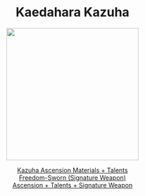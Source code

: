 <body>
  <div align="center">
    <h1> Kaedahara Kazuha </h1>
<img src="https://images-wixmp-ed30a86b8c4ca887773594c2.wixmp.com/f/5e5896a5-4a79-496a-bea4-81f26cfa2650/den41ud-c6965132-20b9-481f-b7e7-05549a495dc1.png/v1/fill/w_1280,h_1921/kazuha_genshin_impact_full_body_render_by_deg5270_den41ud-fullview.png?token=eyJ0eXAiOiJKV1QiLCJhbGciOiJIUzI1NiJ9.eyJzdWIiOiJ1cm46YXBwOjdlMGQxODg5ODIyNjQzNzNhNWYwZDQxNWVhMGQyNmUwIiwiaXNzIjoidXJuOmFwcDo3ZTBkMTg4OTgyMjY0MzczYTVmMGQ0MTVlYTBkMjZlMCIsIm9iaiI6W1t7ImhlaWdodCI6Ijw9MTkyMSIsInBhdGgiOiJcL2ZcLzVlNTg5NmE1LTRhNzktNDk2YS1iZWE0LTgxZjI2Y2ZhMjY1MFwvZGVuNDF1ZC1jNjk2NTEzMi0yMGI5LTQ4MWYtYjdlNy0wNTU0OWE0OTVkYzEucG5nIiwid2lkdGgiOiI8PTEyODAifV1dLCJhdWQiOlsidXJuOnNlcnZpY2U6aW1hZ2Uub3BlcmF0aW9ucyJdfQ.xF437rYYJ-hmjAh_ES1b070O6W17qwcJIhY6_xvrEzw" width=300>
<p></p>
<a href="">Kazuha Ascension Materials + Talents</a><br>
<a href="">Freedom-Sworn (Signature Weapon)</a><br>
<a href="">Ascension + Talents + Signature Weapon</a>
  
  </div>
</body>
